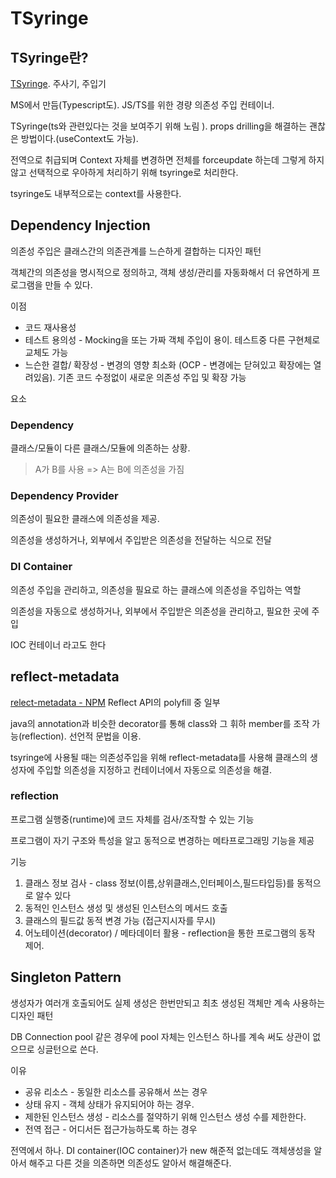 # TSyringe

## TSyringe란?

[TSyringe](https://github.com/microsoft/tsyringe). 주사기, 주입기

MS에서 만듬(Typescript도). JS/TS를 위한 경량 의존성 주입 컨테이너.

TSyringe(ts와 관련있다는 것을 보여주기 위해 노림 ). props drilling을 해결하는 괜찮은 방법이다.(useContext도 가능).

전역으로 취급되며 Context 자체를 변경하면 전체를 forceupdate 하는데 그렇게 하지 않고 선택적으로 우아하게 처리하기 위해 tsyringe로 처리한다.

tsyringe도 내부적으로는 context를 사용한다.

## Dependency Injection

의존성 주입은 클래스간의 의존관계를 느슨하게 결합하는 디자인 패턴

객체간의 의존성을 명시적으로 정의하고, 객체 생성/관리를 자동화해서 더 유연하게 프로그램을 만들 수 있다.

이점

* 코드 재사용성
* 테스트 용의성 - Mocking을 또는 가짜 객체 주입이 용이. 테스트중 다른 구현체로 교체도 가능
* 느슨한 결합/ 확장성 - 변경의 영향 최소화 (OCP - 변경에는 닫혀있고 확장에는 열려있음). 기존 코드 수정없이 새로운 의존성 주입 및 확장 가능

요소

### Dependency

클래스/모듈이 다른 클래스/모듈에 의존하는 상황.

> A가 B를 사용 => A는 B에 의존성을 가짐

### Dependency Provider

의존성이 필요한 클래스에 의존성을 제공.

의존성을 생성하거나, 외부에서 주입받은 의존성을 전달하는 식으로 전달

### DI Container

의존성 주입을 관리하고, 의존성을 필요로 하는 클래스에 의존성을 주입하는 역할

의존성을 자동으로 생성하거나, 외부에서 주입받은 의존성을 관리하고, 필요한 곳에 주입

IOC 컨테이너 라고도 한다

## reflect-metadata

[relect-metadata - NPM](https://www.npmjs.com/package/reflect-metadata)
Reflect API의 polyfill 중 일부

java의 annotation과 비슷한 decorator를 통해 class와 그 휘하 member를 조작 가능(reflection). 선언적 문법을 이용.

tsyringe에 사용될 때는 의존성주입을 위해 reflect-metadata를 사용해 클래스의 생성자에 주입할 의존성을 지정하고 컨테이너에서 자동으로 의존성을 해결.

### reflection

프로그램 실행중(runtime)에 코드 자체를 검사/조작할 수 있는 기능

프로그램이 자기 구조와 특성을 알고 동적으로 변경하는 메타프로그래밍 기능을 제공

기능

1. 클래스 정보 검사 - class 정보(이름,상위클래스,인터페이스,필드타입등)를 동적으로 알수 있다
2. 동적인 인스턴스 생성 및 생성된 인스턴스의 메서드 호출
3. 클래스의 필드값 동적 변경 가능 (접근지시자를 무시)
4. 어노테이션(decorator) / 메타데이터 활용 - reflection을 통한 프로그램의 동작 제어.

## Singleton Pattern

생성자가 여러개 호출되어도 실제 생성은 한번만되고 최초 생성된 객체만 계속 사용하는 디자인 패턴

DB Connection pool 같은 경우에 pool 자체는 인스턴스 하나를 계속 써도 상관이 없으므로 싱글턴으로 쓴다.

이유

* 공유 리소스 - 동일한 리소스를 공유해서 쓰는 경우
* 상태 유지 - 객체 상태가 유지되어야 하는 경우.
* 제한된 인스턴스 생성 - 리소스를 절약하기 위해 인스턴스 생성 수를 제한한다.
* 전역 접근 - 어디서든 접근가능하도록 하는 경우

전역에서 하나. DI container(IOC container)가 new 해준적 없는데도 객체생성을 알아서 해주고 다른 것을 의존하면 의존성도 알아서 해결해준다.

